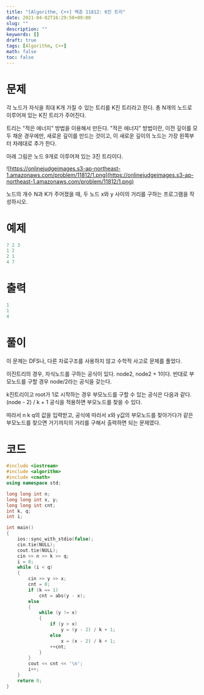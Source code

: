 ```yaml
---
title: "[Algorithm, C++] 백준 11812: K진 트리"
date: 2021-04-02T16:29:50+09:00
slug: ""
description: ""
keywords: []
draft: true
tags: [Algorithm, C++]
math: false
toc: false
---
```

# 문제

각 노드가 자식을 최대 K개 가질 수 있는 트리를 K진 트리라고 한다. 총 N개의 노드로 이루어져 있는 K진 트리가 주어진다.

트리는 "적은 에너지" 방법을 이용해서 만든다. "적은 에너지" 방법이란, 이전 깊이를 모두 채운 경우에만, 새로운 깊이를 만드는 것이고, 이 새로운 깊이의 노드는 가장 왼쪽부터 차례대로 추가 한다.

아래 그림은 노드 9개로 이루어져 있는 3진 트리이다.

![https://onlinejudgeimages.s3-ap-northeast-1.amazonaws.com/problem/11812/1.png](https://onlinejudgeimages.s3-ap-northeast-1.amazonaws.com/problem/11812/1.png)

노드의 개수 N과 K가 주어졌을 때, 두 노드 x와 y 사이의 거리를 구하는 프로그램을 작성하시오.

# 예제

```cpp
7 2 3
1 2
2 1
4 7
```

# 출력

```cpp
1
1
4
```

# 풀이

이 문제는 DFS나, 다른 자료구조를 사용하지 않고 수학적 사고로 문제를 풀었다.

이진트리의 경우, 자식노드를 구하는 공식이 있다. node2, node2 + 1이다. 반대로 부모노드를 구할 경우 node/2라는 공식을 갖는다.

k진트리이고 root가 1로 시작하는 경우 부모노드를 구할 수 있는 공식은 다음과 같다.
(node - 2) / k + 1 공식을 적용하면 부모노드를 찾을 수 있다.

따라서 n k q의 값을 입력받고, 공식에 따라서 x와  y값의 부모노드를 찾아가다가 같은 부모노드를 찾으면 거기까지의 거리를 구해서 출력하면 되는 문제였다.

# 코드

```cpp
#include <iostream>
#include <algorithm>
#include <cmath>
using namespace std;

long long int n;
long long int x, y;
long long int cnt;
int k, q;
int i;

int main()
{
	ios::sync_with_stdio(false);
	cin.tie(NULL);
	cout.tie(NULL);
	cin >> n >> k >> q;
	i = 0;
	while (i < q)
	{
		cin >> y >> x;
		cnt = 0;
		if (k == 1)
			cnt = abs(y - x);
		else
		{
			while (y != x)
			{
				if (y > x)
					y = (y - 2) / k + 1;
				else
					x = (x - 2) / k + 1;
				++cnt;
			}
		}
		cout << cnt << '\n';
		i++;
	}
	return 0;
}
```
